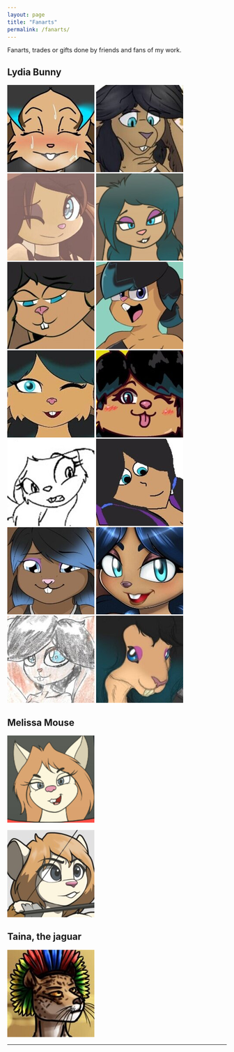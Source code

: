 ```yaml
---
layout: page
title: "Fanarts"
permalink: /fanarts/
---
```


Fanarts, trades or gifts done by friends and fans of my work.

## Lydia Bunny

[![12geovannyart](/assets/img/ic_fanarts/lydia-12geovannyart.jpg)](https://www.deviantart.com/12geovannyart/art/Para-tei-juan-Lydia-the-rabbit-952838632 "Artwork by 12geovannyart")
![lozzybunz](/assets/img/ic_fanarts/lydia-lozzybunz.jpg "Artwork by Lozzybunz")
[![isr-4](/assets/img/ic_fanarts/lydia-isr4.jpg)](https://www.deviantart.com/isr-4/art/lydia-how-do-i-look-874752295 "Artwork by ISR-4")
[![barn-flakes](/assets/img/ic_fanarts/lydia-barn-flakes-3.jpg)](https://www.deviantart.com/barn-flakes/art/red-and-blue-920726515 "Artwork by Barn-flakes")
[![dakln](/assets/img/ic_fanarts/lydia-dakln.jpg)](https://www.furaffinity.net/view/36814526 "Artwork by Dakln")
[![teluzer](/assets/img/ic_fanarts/lydia-teluzer.jpg)](https://www.deviantart.com/teluzer/art/lidya-844215829 "Artwork by Teluzer")
![mariitakamiya](/assets/img/ic_fanarts/lydia-mariitakamiya.jpg "Artwork by Mariitakamiya")
![lemon-man](/assets/img/ic_fanarts/lydia-lemonman.jpg "Artwork by Lemon-man")
[![barn-flakes](/assets/img/ic_fanarts/lydia-barn-flakes-2.jpg)](https://www.deviantart.com/barn-flakes/art/mutation-829156933 "Artwork by Barn-flakes")
[![punkfrommarz](/assets/img/ic_fanarts/lydia-jesse.jpg)](https://www.deviantart.com/punkfrommarz/art/lydia-821730670 "Artwork by Punkfrommarz")
[![space-seacow](/assets/img/ic_fanarts/lydia-spaceseacow.jpg)](https://www.deviantart.com/space-seacow/art/at-it-s-mozart-i-swear-813620575 "Artwork by Space-seacow")
[![amyrose116](/assets/img/ic_fanarts/lydia-amyrose116.jpg)](https://www.deviantart.com/amyrose116/art/a-t-teixeira-juan-807351012 "Artwork by Amyrose116")
[![roji-panty-complex](/assets/img/ic_fanarts/lydia-roji.jpg)](https://www.deviantart.com/roji-panty-complex/art/trade-lydia-is-a-bun-795139962 "Artwork by Roji-panty-complex")
![cardinal-danadriel](/assets/img/ic_fanarts/lydia-danilocorrea.jpg "Artwork by Danilo Correa")

## Melissa Mouse

[![barn-flakes](/assets/img/ic_fanarts/melissa-barn-flakes.jpg)](https://www.deviantart.com/barn-flakes/art/red-and-blue-920726515 "Artwork by Barn-flakes")

[![melissa-zacharycreed](assets/img/ic_fanarts/melissa-zacharycreed.jpg)](#)

## Taina, the jaguar
[![rat-of-the-darkages](/assets/img/ic_fanarts/thayna-samuel.jpg)](https://www.furaffinity.net/view/39642398 "Artwork by Rat-of-the-darkages")

- - - - - - - - - - -




